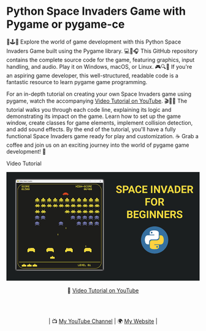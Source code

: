 # Python Space Invaders Game with Pygame or pygame-ce

🚀🕹️🐍 Explore the world of game development with this Python Space Invaders Game built using the Pygame library. 💻🎨🎧 This GitHub repository contains the complete source code for the game, featuring graphics, input handling, and audio. Play it on Windows, macOS, or Linux. 🎮🔍📖 If you're an aspiring game developer, this well-structured, readable code is a fantastic resource to learn pygame game programming.

For an in-depth tutorial on creating your own Space Invaders game using pygame, watch the accompanying <a href="https://youtu.be/PFMoo_dvhyw">Video Tutorial on YouTube</a>. 🎬👨‍💻 The tutorial walks you through each code line, explaining its logic and demonstrating its impact on the game. Learn how to set up the game window, create classes for game elements, implement collision detection, and add sound effects. By the end of the tutorial, you'll have a fully functional Space Invaders game ready for play and customization. ☕ Grab a coffee and join us on an exciting journey into the world of pygame game development! 🌌

Video Tutorial
<p align="center">
  <img src="preview.jpg" alt="" width="960">
</p>
<p align="center">
🎥 <a href="https://youtu.be/PFMoo_dvhyw">Video Tutorial on YouTube</a>
</p>
<br>
<br>
<p align="center">
| 📺 <a href="https://www.youtube.com/channel/UC3ivOTE5EgpmF2DHLBmWIWg">My YouTube Channel</a>
| 🌍 <a href="http://www.educ8s.tv">My Website</a> | <br>
</p>

